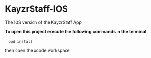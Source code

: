 # KayzrStaff-IOS
The IOS version of the KayzrStaff App 




  **To open this project execute the following commands in the terminal**

  ```  pod install ```
 
 
 
  then open the xcode workspace
  
